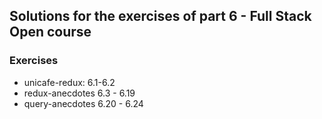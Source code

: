 ## Solutions for the exercises of part 6 - Full Stack Open course

### Exercises

- unicafe-redux: 6.1-6.2
- redux-anecdotes 6.3 - 6.19
- query-anecdotes 6.20 - 6.24
